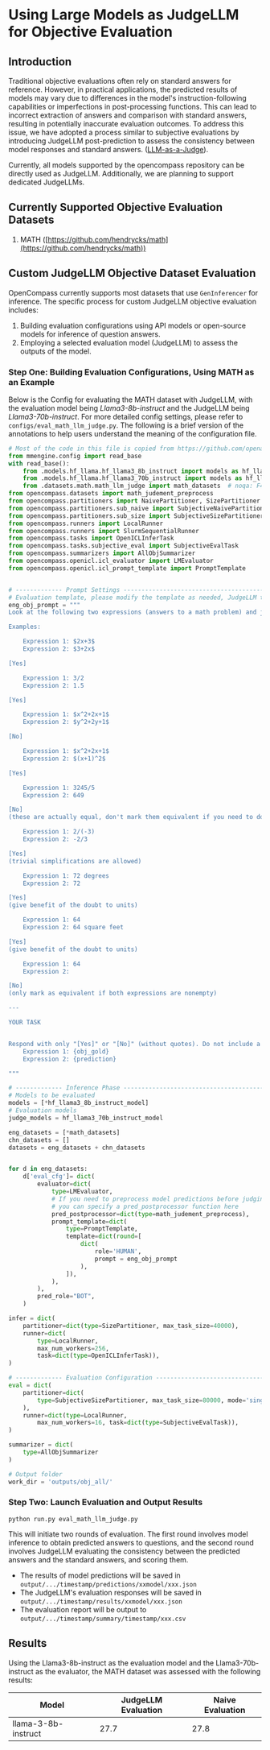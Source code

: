 # Using Large Models as JudgeLLM for Objective Evaluation

## Introduction

Traditional objective evaluations often rely on standard answers for reference. However, in practical applications, the predicted results of models may vary due to differences in the model's instruction-following capabilities or imperfections in post-processing functions. This can lead to incorrect extraction of answers and comparison with standard answers, resulting in potentially inaccurate evaluation outcomes. To address this issue, we have adopted a process similar to subjective evaluations by introducing JudgeLLM post-prediction to assess the consistency between model responses and standard answers. ([LLM-as-a-Judge](https://arxiv.org/abs/2306.05685)).

Currently, all models supported by the opencompass repository can be directly used as JudgeLLM. Additionally, we are planning to support dedicated JudgeLLMs.

## Currently Supported Objective Evaluation Datasets

1. MATH ([https://github.com/hendrycks/math](https://github.com/hendrycks/math))

## Custom JudgeLLM Objective Dataset Evaluation

OpenCompass currently supports most datasets that use `GenInferencer` for inference. The specific process for custom JudgeLLM objective evaluation includes:

1. Building evaluation configurations using API models or open-source models for inference of question answers.
2. Employing a selected evaluation model (JudgeLLM) to assess the outputs of the model.

### Step One: Building Evaluation Configurations, Using MATH as an Example

Below is the Config for evaluating the MATH dataset with JudgeLLM, with the evaluation model being *Llama3-8b-instruct* and the JudgeLLM being *Llama3-70b-instruct*. For more detailed config settings, please refer to `configs/eval_math_llm_judge.py`. The following is a brief version of the annotations to help users understand the meaning of the configuration file.

```python
# Most of the code in this file is copied from https://github.com/openai/simple-evals/blob/main/math_eval.py
from mmengine.config import read_base
with read_base():
    from .models.hf_llama.hf_llama3_8b_instruct import models as hf_llama3_8b_instruct_model # noqa: F401, F403
    from .models.hf_llama.hf_llama3_70b_instruct import models as hf_llama3_70b_instruct_model  # noqa: F401, F403
    from .datasets.math.math_llm_judge import math_datasets  # noqa: F401, F403
from opencompass.datasets import math_judement_preprocess
from opencompass.partitioners import NaivePartitioner, SizePartitioner
from opencompass.partitioners.sub_naive import SubjectiveNaivePartitioner
from opencompass.partitioners.sub_size import SubjectiveSizePartitioner
from opencompass.runners import LocalRunner
from opencompass.runners import SlurmSequentialRunner
from opencompass.tasks import OpenICLInferTask
from opencompass.tasks.subjective_eval import SubjectiveEvalTask
from opencompass.summarizers import AllObjSummarizer
from opencompass.openicl.icl_evaluator import LMEvaluator
from opencompass.openicl.icl_prompt_template import PromptTemplate


# ------------- Prompt Settings ----------------------------------------
# Evaluation template, please modify the template as needed, JudgeLLM typically uses [Yes] or [No] as the response. For the MATH dataset, the evaluation template is as follows:
eng_obj_prompt = """
Look at the following two expressions (answers to a math problem) and judge whether they are equivalent. Only perform trivial simplifications

Examples:

    Expression 1: $2x+3$
    Expression 2: $3+2x$

[Yes]

    Expression 1: 3/2
    Expression 2: 1.5

[Yes]

    Expression 1: $x^2+2x+1$
    Expression 2: $y^2+2y+1$

[No]

    Expression 1: $x^2+2x+1$
    Expression 2: $(x+1)^2$

[Yes]

    Expression 1: 3245/5
    Expression 2: 649

[No]
(these are actually equal, don't mark them equivalent if you need to do nontrivial simplifications)

    Expression 1: 2/(-3)
    Expression 2: -2/3

[Yes]
(trivial simplifications are allowed)

    Expression 1: 72 degrees
    Expression 2: 72

[Yes]
(give benefit of the doubt to units)

    Expression 1: 64
    Expression 2: 64 square feet

[Yes]
(give benefit of the doubt to units)

    Expression 1: 64
    Expression 2:

[No]
(only mark as equivalent if both expressions are nonempty)

---

YOUR TASK


Respond with only "[Yes]" or "[No]" (without quotes). Do not include a rationale.
    Expression 1: {obj_gold}
    Expression 2: {prediction}

"""

# ------------- Inference Phase ----------------------------------------
# Models to be evaluated
models = [*hf_llama3_8b_instruct_model]
# Evaluation models
judge_models = hf_llama3_70b_instruct_model

eng_datasets = [*math_datasets]
chn_datasets = []
datasets = eng_datasets + chn_datasets


for d in eng_datasets:
    d['eval_cfg']= dict(
        evaluator=dict(
            type=LMEvaluator,
            # If you need to preprocess model predictions before judging,
            # you can specify a pred_postprocessor function here
            pred_postprocessor=dict(type=math_judement_preprocess),
            prompt_template=dict(
                type=PromptTemplate,
                template=dict(round=[
                    dict(
                        role='HUMAN',
                        prompt = eng_obj_prompt
                    ),
                ]),
            ),
        ),
        pred_role="BOT",
    )

infer = dict(
    partitioner=dict(type=SizePartitioner, max_task_size=40000),
    runner=dict(
        type=LocalRunner,
        max_num_workers=256,
        task=dict(type=OpenICLInferTask)),
)

# ------------- Evaluation Configuration --------------------------------
eval = dict(
    partitioner=dict(
        type=SubjectiveSizePartitioner, max_task_size=80000, mode='singlescore', models=models, judge_models=judge_models,
    ),
    runner=dict(type=LocalRunner,
        max_num_workers=16, task=dict(type=SubjectiveEvalTask)),
)

summarizer = dict(
    type=AllObjSummarizer
)

# Output folder
work_dir = 'outputs/obj_all/'
```

### Step Two: Launch Evaluation and Output Results

```shell
python run.py eval_math_llm_judge.py
```

This will initiate two rounds of evaluation. The first round involves model inference to obtain predicted answers to questions, and the second round involves JudgeLLM evaluating the consistency between the predicted answers and the standard answers, and scoring them.

- The results of model predictions will be saved in `output/.../timestamp/predictions/xxmodel/xxx.json`
- The JudgeLLM's evaluation responses will be saved in `output/.../timestamp/results/xxmodel/xxx.json`
- The evaluation report will be output to `output/.../timestamp/summary/timestamp/xxx.csv`

## Results

Using the Llama3-8b-instruct as the evaluation model and the Llama3-70b-instruct as the evaluator, the MATH dataset was assessed with the following results:

| Model               | JudgeLLM Evaluation | Naive Evaluation |
| ------------------- | ------------------- | ---------------- |
| llama-3-8b-instruct | 27.7                | 27.8             |
